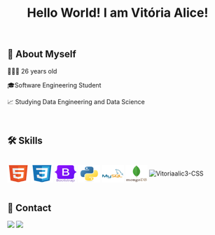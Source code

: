 <h1 align="center">  Hello World! I am Vitória Alice! </h1>

<br>


## 🚀 About Myself
👩🏽‍💻 26 years old

🎓Software Engineering Student

📈 Studying Data Engineering and Data Science


<br>


## 🛠 Skills


<div style="display: inline_block"><br>

  <img align="center" alt="Vitoriaalic3-HTML" height="40" width="50" src="https://raw.githubusercontent.com/devicons/devicon/master/icons/html5/html5-original.svg">
  <img align="center" alt="Vitoriaalic3-CSS" height="40" width="50" src="https://raw.githubusercontent.com/devicons/devicon/master/icons/css3/css3-original.svg">
  <img align="center" alt="Vitoriaalic3-Bootstrap" height="40" width="50" src="https://raw.githubusercontent.com/devicons/devicon/1119b9f84c0290e0f0b38982099a2bd027a48bf1/icons/bootstrap/bootstrap-original-wordmark.svg">

  
  <img align="center" alt="Vitoriaalic3-Python" height="40" width="50" src="https://raw.githubusercontent.com/devicons/devicon/master/icons/python/python-original.svg">
  



  <img align="center" alt="Vitoriaalic3-MySQL" height="40" width="50" src="https://raw.githubusercontent.com/devicons/devicon/1119b9f84c0290e0f0b38982099a2bd027a48bf1/icons/mysql/mysql-original-wordmark.svg">
  <img align="center" alt="Vitoriaalic3-MongoDB" height="40" width="50" src="https://raw.githubusercontent.com/devicons/devicon/1119b9f84c0290e0f0b38982099a2bd027a48bf1/icons/mongodb/mongodb-original-wordmark.svg">
  
  <img align="center" alt="Vitoriaalic3-CSS" height="40" width="90" src="https://upload.wikimedia.org/wikipedia/commons/thumb/0/08/AutoCad_logo.svg/1280px-AutoCad_logo.svg.png">
</div>

<br>


## 🔗 Contact
<div> 
 
  <a href = "mailto:vitoriaalic3@gmail.com"><img src="https://img.shields.io/badge/-Gmail-%23333?style=for-the-badge&logo=gmail&logoColor=white" target="_blank"></a>
  <a href="https://www.linkedin.com/in/vitoria-alice-dos-santos-oliveira/" target="_blank"><img src="https://img.shields.io/badge/-LinkedIn-%230077B5?style=for-the-badge&logo=linkedin&logoColor=white" target="_blank"></a> 
  
</div>
